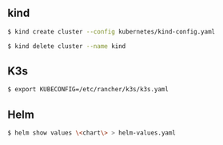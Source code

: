 ## kind

```bash
$ kind create cluster --config kubernetes/kind-config.yaml

$ kind delete cluster --name kind
```

## K3s

```bash
$ export KUBECONFIG=/etc/rancher/k3s/k3s.yaml
```

## Helm

```bash
$ helm show values \<chart\> > helm-values.yaml
```